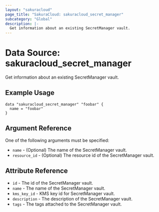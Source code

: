 ```yaml
---
layout: "sakuracloud"
page_title: "SakuraCloud: sakuracloud_secret_manager"
subcategory: "Global"
description: |-
  Get information about an existing SecretManager vault.
---
```


# Data Source: sakuracloud_secret_manager

Get information about an existing SecretManager vault.

## Example Usage

```hcl
data "sakuracloud_secret_manager" "foobar" {
  name = "foobar"
}
```

## Argument Reference

One of the following arguments must be specified:

* `name` - (Optional) The name of the SecretManager vault.
* `resource_id` - (Optional) The resource id of the SecretManager vault.

## Attribute Reference

* `id` - The id of the SecretManager vault.
* `name` - The name of the SecretManager vault.
* `kms_key_id` - KMS key id for SecretManager vault.
* `description` - The description of the SecretManager vault.
* `tags` - The tags attached to the SecretManager vault.
